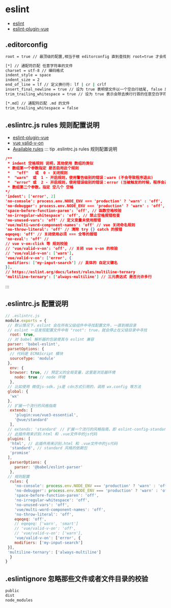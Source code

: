 # eslint

- [eslint](https://eslint.org/docs/latest/user-guide/getting-started)
- [eslint-plugin-vue](https://eslint.vuejs.org/)

## .editorconfig

``` bash
root = true // 最顶级的配置,相当于根 editorconfig 直到查找到 root=true 才会停止查找不然会一直向上查找

[*] // 通配符匹配 任意字符串的文件
charset = utf-8 // 编码格式
indent_style = space
indent_size = 2
end_of_line = lf // 定义换行符: lf | cr | crlf
insert_final_newline = true // 设为 true 表明使文件以一个空白行结尾, false 反之
trim_trailing_whitespace = true // 设为 true 表示会除去换行行首的任意空白字符，false 反之

[*.md] // 通配符匹配 .md 的文件
trim_trailing_whitespace = false
```

## .eslintrc.js rules 规则配置说明

- [eslint-plugin-vue](https://eslint.vuejs.org/)
- [vue valid-v-on](https://eslint.vuejs.org/rules/valid-v-on.html)
- [Available rules](https://eslint.vuejs.org/rules/)
::: tip .eslintrc.js rules 规则配置说明

``` json
/**
 * indent 空格规则 说明，其他使用 数组的类似
 * 数组第一个参数指定 是否启用这个规则
 *   "off"   或  0 - 关闭规则
 *  "warn"  或  1 - 开启规则，使用警告级别的错误：warn (不会导致程序退出)
 *  "error" 或  2 - 开启规则，使用错误级别的错误：error (当被触发的时候，程序会退出)
 * 数组第二个参数，指定 空几个 空格
*/
'indent': ['error', 2]
'no-console': process.env.NODE_ENV === 'production' ? 'warn' : 'off',
'no-debugger': process.env.NODE_ENV === 'production' ? 'warn' : 'off',
'space-before-function-paren': 'off', // 函数空格校验
'no-irregular-whitespace': 'off', // 禁止空格报错检查
'no-unused-vars': 'off' // 定义变量未使用报错
'vue/multi-word-component-names': 'off' // vue 关闭命名规则
'no-throw-literal': 'off' // 清除 try {} catch 的报错
eqeqeq: 'off' // 关闭使用必须 === 全等的报错
'no-eval': 'off' //
// vue v-on:click 等 规则校验
// 'vue/valid-v-on': 'off', // 关闭 vue v-on 的校验
// 'vue/valid-v-on': ['warn'],
'vue/valid-v-on': ['error', {
 modifiers: ['my-input-search'] // 具体的 自定义键名
}],
// https://eslint.org/docs/latest/rules/multiline-ternary
'multiline-ternary': ['always-multiline'] // 三元表达式 是否允许多行

```

:::

## .eslintrc.js 配置说明

``` js
// .eslintrc.js
module.exports = {
 // 默认情况下，eslint 会在所有父级组件中寻找配置文件，一直到根目录
 // eslint 一旦发现配置文件中有 "root": true，就会停止在父级目录中寻找
  root: true,
 // 对 babel 解析器的包装使其与 eslint 兼容
 parser: 'babel-eslint',
 parsetOptions: {
  // 代码是 ECMAScript 模块
  sourceType: 'module'
 },
  env: {
  browser: true, // 预定义的全局变量，这里是浏览器环境
    node: true // node 环境
  },
 // 比如使用 微信js-sdk，js是 cdn方式引用的，调用 wx.config 等方法
 global: {
  'wx'
 },
 // 扩展一个流行的风格指南
  extends: [
    'plugin:vue/vue3-essential',
    '@vue/standard'
  ],
 // extends: 'standard' // 扩展一个流行的风格指南，即 eslint-config-standard
 // 此插件用来识别.html 和 .vue文件中的js代码
 plugins: [
  'html', // 此插件用来识别.html 和 .vue文件中的js代码
  'standard', // standard 风格的依赖包
  'promise'
 ],
  parserOptions: {
    parser: '@babel/eslint-parser'
  },
 // 规则配置
  rules: {
    'no-console': process.env.NODE_ENV === 'production' ? 'warn' : 'off',
    'no-debugger': process.env.NODE_ENV === 'production' ? 'warn' : 'off',
    'space-before-function-paren': 'off',
    'no-irregular-whitespace': 'off',
    'no-unused-vars': 'off',
    'vue/multi-word-component-names': 'off',
    'no-throw-literal': 'off',
    eqeqeq: 'off',
    // eqeqeq: ['warn', 'smart']
    // 'vue/valid-v-on': 'off',
    // 'vue/valid-v-on': ['warn'],
    'vue/valid-v-on': ['error', {
    modifiers: ['my-input-search']
 }],
 'multiline-ternary': ['always-multiline']
  }
}
```

## .eslintignore 忽略那些文件或者文件目录的校验

``` bash
public
dist
node_modules
```
